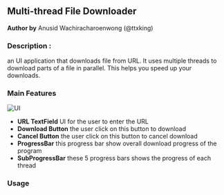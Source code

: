 
## Multi-thread File Downloader

**Author by** Anusid Wachiracharoenwong (@ttxking)
    

### Description :
an UI application that downloads file from URL. It uses multiple threads to download parts of a file in parallel. 
This helps you speed up your downloads. 

### Main Features
![UI](https://www.img.in.th/image/UoZFbu)

* **URL TextField** UI for the user to enter the URL
* **Download Button** the user click on this button to download
* **Cancel Button** the user click on this button to cancel download
* **ProgressBar** this progress bar show overall download progress of the program
* **SubProgressBar** these 5 progress bars shows the progress of each thread

### Usage 

 

